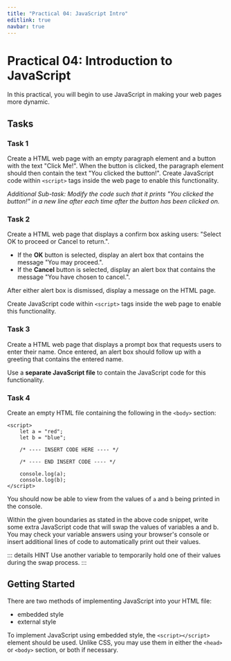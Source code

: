 ```yaml
---
title: "Practical 04: JavaScript Intro"
editlink: true
navbar: true
---
```


# Practical 04: Introduction to JavaScript

In this practical, you will begin to use JavaScript in making your web pages more dynamic.

## Tasks

### Task 1

Create a HTML web page with an empty paragraph element and a button with the text "Click Me!".
When the button is clicked, the paragraph element should then contain the text "You clicked the button!".
Create JavaScript code within `<script>` tags inside the web page to enable this functionality.

_Additional Sub-task: Modify the code such that it prints "You clicked the button!" in a new line after each time after the button has been clicked on._

### Task 2

Create a HTML web page that displays a confirm box asking users: "Select OK to proceed or Cancel to return.".

- If the **OK** button is selected, display an alert box that contains the message "You may proceed.".
- If the **Cancel** button is selected, display an alert box that contains the message "You have chosen to cancel.".

After either alert box is dismissed, display a message on the HTML page.

Create JavaScript code within `<script>` tags inside the web page to enable this functionality.

### Task 3

Create a HTML web page that displays a prompt box that requests users to enter their name.
Once entered, an alert box should follow up with a greeting that contains the entered name.

Use a **separate JavaScript file** to contain the JavaScript code for this functionality.

### Task 4

Create an empty HTML file containing the following in the `<body>` section:

```html{5-7}
<script>
	let a = "red";
	let b = "blue";

	/* ---- INSERT CODE HERE ---- */

	/* ---- END INSERT CODE ---- */

	console.log(a);
	console.log(b);
</script>
```

You should now be able to view from the values of `a` and `b` being printed in the console.

Within the given boundaries as stated in the above code snippet, write some extra JavaScript code that will swap the values of variables a and b.
You may check your variable answers using your browser's console or insert additional lines of code to automatically print out their values.

::: details HINT
Use another variable to temporarily hold one of their values during the swap process.
:::

## Getting Started

There are two methods of implementing JavaScript into your HTML file:

- embedded style
- external style

To implement JavaScript using embedded style, the `<script></script>` element should be used. Unlike CSS, you may use them in either the `<head>` or `<body>` section, or both if necessary.

<!-- ::: warning SUBMISSION
**Complete the given practical and submit it as your lecture attendance for Week 5.**
::: -->
